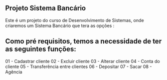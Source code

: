 ## Projeto Sistema Bancário
Este é um projeto do curso de Desenvolvimento de Sistemas, onde criaremos um Sistema Bancário que tera as opções :

## Como pré requisitos, temos a necessidade de ter as seguintes funções:
01 - Cadastrar cliente
02 - Excluir cliente
03 - Alterar cliente
04 - Conta do cliente
05 - Transferência entre clientes
06 - Depositar
07 - Sacar
08 - Agência

## 
